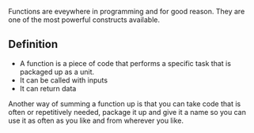 Functions are eveywhere in programming and for good reason. They are one of the most powerful constructs available.

## Definition

- A function is a piece of code that performs a specific task that is packaged up as a unit. 
- It can be called with inputs
- It can return data

Another way of summing a function up is that you can take code that is often or repetitively needed, package it up and give it a name so you can use it as often as you like and from wherever you like.




